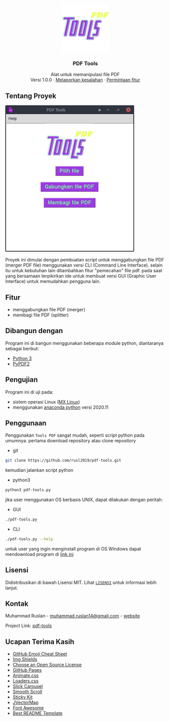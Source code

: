 <!-- PROJECT LOGO -->
<br />
<p align="center">
  <a href="https://github.com/rusl2019/pdf-tools">
    <img src="./img/logo2.png" alt="Logo" width="150" height="150">
  </a>

  <h3 align="center">PDF Tools</h3>

  <p align="center">
    Alat untuk memanipulasi file PDF
    <br />
    Versi 1.0.0
    ·
    <a href="https://github.com/rusl2019/pdf-tools/issues">Melaporkan kesalahan</a>
    ·
    <a href="https://github.com/rusl2019/pdf-tools/issues">Permintaan fitur</a>
  </p>
</p>

<!-- TENTANG PROYEK -->

## Tentang Proyek

[![Product Name Screen Shot][product-screenshot]](https://github.com/rusl2019/pdf-tools/img/capture.png)

Proyek ini dimulai dengan pembuatan script untuk menggabungkan file PDF (merger PDF file) menggunakan versi CLI (Command Line Interface). selain itu untuk kebutuhan lain ditambahkan fitur "pemecahan" file pdf. pada saat yang bersamaan terpikirkan ide untuk membuat versi GUI (Graphic User Interface) untuk memudahkan pengguna lain.

## Fitur

- menggabungkan file PDF (merger)
- membagi file PDF (splitter)

## Dibangun dengan

Program ini di bangun menggunakan beberapa module python, diantaranya sebagai berikut:

- [Python 3](https://www.python.org/)
- [PyPDF2](http://mstamy2.github.io/PyPDF2/)

## Pengujian

Program ini di uji pada:

- sistem operasi Linux ([MX Linux](https://mxlinux.org/))
- menggunakan [anaconda python](https://www.anaconda.com/) versi 2020.11 


## Penggunaan

Penggunakan `Tools PDF` sangat mudah, seperti script python pada umumnya. pertama download repository atau clone repository

- git

```sh
git clone https://github.com/rusl2019/pdf-tools.git
```

kemudian jalankan script python

- python3
```sh
python3 pdf-tools.py
```

jika user menggunakan OS berbasis UNIX, dapat dilakukan dengan peritah:

- GUI
```sh
./pdf-tools.py
```
- CLI
```sh
./pdf-tools.py --help
```

untuk user yang ingin menginstall program di OS Windows dapat mendownload program di [link ini](https://github.com/rusl2019/pdf-tools/releases/download/v1.0.0/setup-Tools-PDF-ver1.0.0.exe)

## Lisensi

Didistribusikan di bawah Lisensi MIT. Lihat [`LISENSI`](https://github.com/rusl2019/pdf-tools/blob/main/LICENSE) untuk informasi lebih lanjut.

## Kontak

Muhammad Ruslan - muhammad.ruslan14@gmail.com - [website](https://rusl2019.github.io)

Project Link: [pdf-tools](https://github.com/rusl2019/pdf-tools)

## Ucapan Terima Kasih

- [GitHub Emoji Cheat Sheet](https://www.webpagefx.com/tools/emoji-cheat-sheet)
- [Img Shields](https://shields.io)
- [Choose an Open Source License](https://choosealicense.com)
- [GitHub Pages](https://pages.github.com)
- [Animate.css](https://daneden.github.io/animate.css)
- [Loaders.css](https://connoratherton.com/loaders)
- [Slick Carousel](https://kenwheeler.github.io/slick)
- [Smooth Scroll](https://github.com/cferdinandi/smooth-scroll)
- [Sticky Kit](http://leafo.net/sticky-kit)
- [JVectorMap](http://jvectormap.com)
- [Font Awesome](https://fontawesome.com)
- [Best README Template](https://github.com/othneildrew/Best-README-Template/)

[product-screenshot]: ./img/capture.png